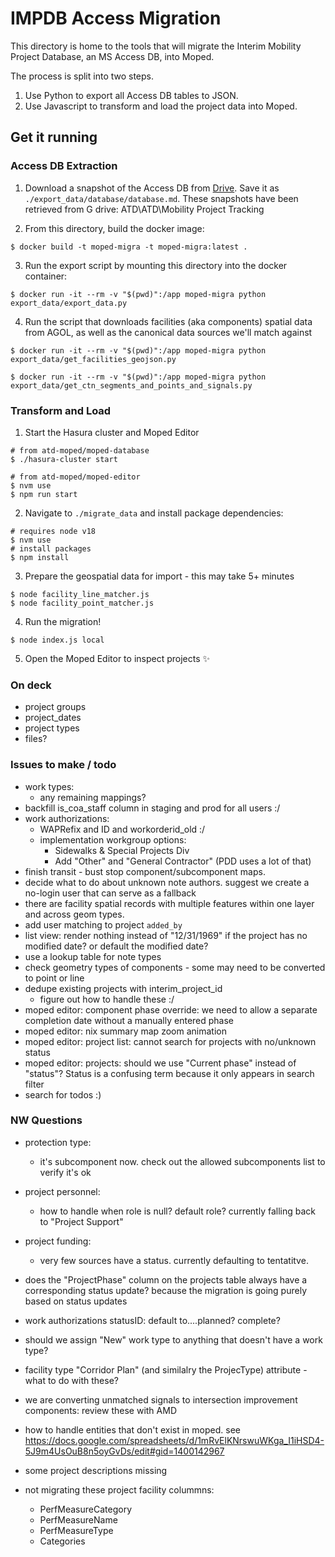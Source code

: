 # IMPDB Access Migration

This directory is home to the tools that will migrate the Interim Mobility Project Database, an MS Access DB, into Moped.

The process is split into two steps.

1. Use Python to export all Access DB tables to JSON.
2. Use Javascript to transform and load the project data into Moped.

## Get it running

### Access DB Extraction

1. Download a snapshot of the Access DB from [Drive](https://drive.google.com/drive/u/2/folders/1-pNBTdfPBxJm8VpYjxpZwA8ziCLMZdRx). Save it as `./export_data/database/database.md`. These snapshots have been retrieved from G drive: ATD\ATD\Mobility Project Tracking

2. From this directory, build the docker image:

```shell
$ docker build -t moped-migra -t moped-migra:latest .
```

3. Run the export script by mounting this directory into the docker container:

```shell
$ docker run -it --rm -v "$(pwd)":/app moped-migra python export_data/export_data.py
```

4. Run the script that downloads facilities (aka components) spatial data from AGOL, as well as the canonical data sources we'll match against

```shell
$ docker run -it --rm -v "$(pwd)":/app moped-migra python export_data/get_facilities_geojson.py

$ docker run -it --rm -v "$(pwd)":/app moped-migra python export_data/get_ctn_segments_and_points_and_signals.py
```

### Transform and Load

1. Start the Hasura cluster and Moped Editor

```shell
# from atd-moped/moped-database
$ ./hasura-cluster start

# from atd-moped/moped-editor
$ nvm use
$ npm run start
```

2. Navigate to `./migrate_data` and install package dependencies:

```shell
# requires node v18
$ nvm use
# install packages
$ npm install
```

3. Prepare the geospatial data for import - this may take 5+ minutes

```shell
$ node facility_line_matcher.js
$ node facility_point_matcher.js
```

4. Run the migration!

```shell
$ node index.js local
```

5. Open the Moped Editor to inspect projects ✨


### On deck

- project groups
- project_dates
- project types
- files?

### Issues to make / todo

- work types:
  - any remaining mappings?
- backfill is_coa_staff column in staging and prod for all users :/
- work authorizations:
  - WAPRefix and ID and workorderid_old :/
  - implementation workgroup options:
    - Sidewalks & Special Projects Div
    - Add "Other" and "General Contractor" (PDD uses a lot of that)
- finish transit - bust stop component/subcomponent maps.
- decide what to do about unknown note authors. suggest we create a no-login user that can serve as a fallback
- there are facility spatial records with multiple features within one layer and across geom types.
- add user matching to project `added_by`
- list view: render nothing instead of "12/31/1969" if the project has no modified date? or default the modified date?
- use a lookup table for note types
- check geometry types of components - some may need to be converted to point or line
- dedupe existing projects with interim_project_id
  - figure out how to handle these :/
- moped editor: component phase override: we need to allow a separate completion date without a manually entered phase
- moped editor: nix summary map zoom animation
- moped editor: project list: cannot search for projects with no/unknown status
- moped editor: projects: should we use "Current phase" instead of "status"? Status is a confusing term because it only appears in search filter
- search for todos :)


### NW Questions

- protection type:
  - it's subcomponent now. check out the allowed subcomponents list to verify it's ok
- project personnel:
  - how to handle when role is null? default role? currently falling back to "Project Support"
- project funding:
  - very few sources have a status. currently defaulting to tentatitve.
- does the "ProjectPhase" column on the projects table always have a corresponding status update? because the migration is going purely based on status updates
- work authorizations statusID: default to....planned? complete?
- should we assign "New" work type to anything that doesn't have a work type?
- facility type "Corridor Plan" (and similalry the ProjecType) attribute - what to do with these? 
- we are converting unmatched signals to intersection improvement components: review these with AMD
- how to handle entities that don't exist in moped. see https://docs.google.com/spreadsheets/d/1mRvElKNrswuWKga_I1iHSD4-5J9m4UsOuB8n5oyGvDs/edit#gid=1400142967
- some project descriptions missing

- not migrating these project facility colummns:
  - PerfMeasureCategory
  - PerfMeasureName
  - PerfMeasureType
  - Categories
